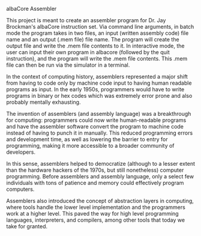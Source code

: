 albaCore Assembler 

This project is meant to create an assembler program for Dr. Jay Brockman's 
albaCore instruction set. Via command line arguments, in batch mode the program 
takes in two files, an input (written assembly code) file name and an output (.mem 
file) file name. The program will create the output file and write the .mem file
contents to it. In interactive mode, the user can input their own program in albacore 
(followed by the quit instruction), and the program will write the .mem file 
contents. This .mem file can then be run via the simulator in a terminal. 

In the context of computing history, assemblers represented a major shift from
having to code only by machine code input to having human readable programs
as input. In the early 1950s, programmers would have to write programs in 
binary or hex codes which was extremely error prone and also probably mentally
exhausting.

The invention of assemblers (and assembly language) was a breakthrough for computing:
programmers could now write human-readable programs and have the assembler software
convert the program to machine code instead of having to punch it in manually. This 
reduced programming errors and development time, as well as lowering the barrier to entry for programming, making it more accessible to a broader community of developers. 

In this sense, assemblers helped to democratize (although to a lesser extent than the
hardware hackers of the 1970s, but still nonetheless) computer programming. Before 
assemblers and assembly language, only a select few individuals with tons of patience and 
memory could effectively program computers. 

Assemblers also introduced the concept of abstraction layers in computing, where tools  handle the lower level implementation and the programmers work at a higher level. This 
paved the way for high level programming languages, interpreters, and compilers, among 
other tools that today we take for granted. 













